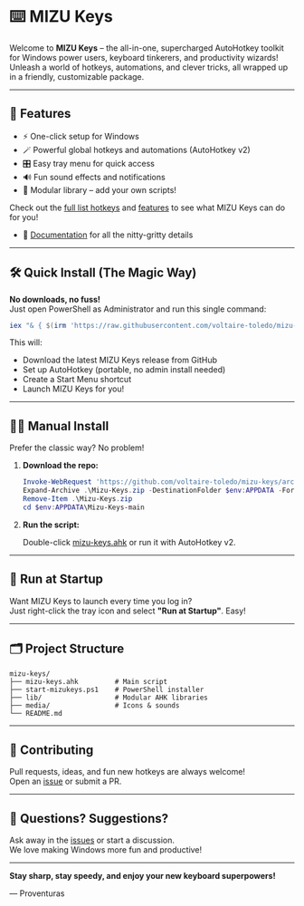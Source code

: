 # ⌨️ MIZU Keys

Welcome to **MIZU Keys** – the all-in-one, supercharged AutoHotkey toolkit for Windows power users, keyboard tinkerers, and productivity wizards!  
Unleash a world of hotkeys, automations, and clever tricks, all wrapped up in a friendly, customizable package.

---

## 🚀 Features

- ⚡️ One-click setup for Windows
- 🪄 Powerful global hotkeys and automations (AutoHotkey v2)
- 🎛️ Easy tray menu for quick access
- 🔊 Fun sound effects and notifications
- 🧩 Modular library – add your own scripts!

Check out the [full list hotkeys](docs/README.md#hotkeys) and [features](docs/README.md#features) to see what MIZU Keys can do for you!

- 📜 [Documentation](docs/README.md) for all the nitty-gritty details

---

## 🛠️ Quick Install (The Magic Way)

**No downloads, no fuss!**  
Just open PowerShell as Administrator and run this single command:

```powershell
iex "& { $(irm 'https://raw.githubusercontent.com/voltaire-toledo/mizu-keys/main/start-mizukeys.ps1') }"
```

This will:

- Download the latest MIZU Keys release from GitHub
- Set up AutoHotkey (portable, no admin install needed)
- Create a Start Menu shortcut
- Launch MIZU Keys for you!

---

## 🧑‍💻 Manual Install

Prefer the classic way? No problem!

1. **Download the repo:**

   ```powershell
   Invoke-WebRequest 'https://github.com/voltaire-toledo/mizu-keys/archive/refs/heads/main.zip' -OutFile .\Mizu-Keys.zip
   Expand-Archive .\Mizu-Keys.zip -DestinationFolder $env:APPDATA -Force
   Remove-Item .\Mizu-Keys.zip
   cd $env:APPDATA\Mizu-Keys-main
   ```

2. **Run the script:**

   Double-click [mizu-keys.ahk](http://_vscodecontentref_/0) or run it with AutoHotkey v2.

---

## 🏁 Run at Startup

Want MIZU Keys to launch every time you log in?  
Just right-click the tray icon and select **"Run at Startup"**. Easy!

---

## 🗂️ Project Structure

```plaintext
mizu-keys/
├── mizu-keys.ahk         # Main script
├── start-mizukeys.ps1    # PowerShell installer
├── lib/                  # Modular AHK libraries
├── media/                # Icons & sounds
└── README.md
```

---

## 🤝 Contributing

Pull requests, ideas, and fun new hotkeys are always welcome!  
Open an [issue](https://github.com/voltaire-toledo/mizu-keys/issues) or submit a PR.

---

## 💬 Questions? Suggestions?

Ask away in the [issues](https://github.com/voltaire-toledo/mizu-keys/issues) or start a discussion.  
We love making Windows more fun and productive!

---

**Stay sharp, stay speedy, and enjoy your new keyboard superpowers!**

— Proventuras
